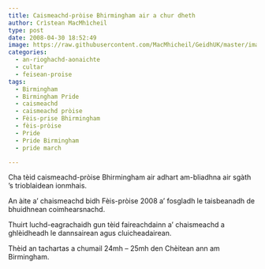 ```yaml
---
title: Caismeachd-pròise Bhirmingham air a chur dheth
author: Crìstean MacMhìcheil
type: post
date: 2008-04-30 18:52:49
image: https://raw.githubusercontent.com/MacMhicheil/GeidhUK/master/images/2008-04-30-caismeachd-proise-bhirmingham-air-a-chur-dheth.jpg
categories:
  - an-rioghachd-aonaichte
  - cultar
  - feisean-proise
tags:
  - Birmingham
  - Birmingham Pride
  - caismeachd
  - caismeachd pròise
  - Fèis-prise Bhirmingham
  - fèis-pròise
  - Pride
  - Pride Birmingham
  - pride march

---
```

Cha tèid caismeachd-pròise Bhirmingham air adhart am-bliadhna air sgàth &#8217;s trioblaidean ionmhais.

<!--more-->

An àite a&#8217; chaismeachd bidh Fèis-pròise 2008 a&#8217; fosgladh le taisbeanadh de bhuidhnean coimhearsnachd.

Thuirt luchd-eagrachaidh gun tèid faireachdainn a&#8217; chaismeachd a ghlèidheadh le dannsairean agus cluicheadairean.

Thèid an tachartas a chumail 24mh &#8211; 25mh den Chèitean ann am Birmingham.
